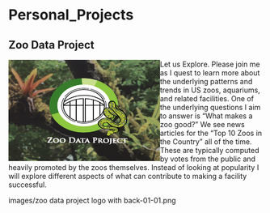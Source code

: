 # Personal_Projects

## **Zoo Data Project**
<img align = "left" width = "300" height = "200" src="https://github.com/jjbocek/Personal_Projects/blob/main/images/zoo%20data%20project%20logo%20with%20back-01-01.png">
Let us Explore. Please join me as I quest to learn more about the underlying patterns and trends in US zoos, aquariums, and related facilities. One of the underlying questions I aim to answer is “What makes a zoo good?” We see news articles for the “Top 10 Zoos in the Country” all of the time. These are typically computed by votes from the public and heavily promoted by the zoos themselves. Instead of looking at popularity I will explore different aspects of what can contribute to making a facility successful. 

images/zoo data project logo with back-01-01.png
